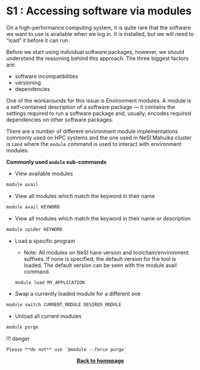 # S1 : Accessing software via modules


On a high-performance computing system, it is quite rare that the software we want to use is available when we log in. It is installed, but we will need to “load” it before it can run.

Before we start using individual software packages, however, we should understand the reasoning behind this approach. The three biggest factors are:

* software incompatibilities
* versioning
* dependencies

One of the workarounds for this issue is Environment modules. A module is a self-contained description of a software package — it contains the settings required to run a software package and, usually, encodes required dependencies on other software packages.

There are a number of different environment module implementations commonly used on HPC systems and the one used in NeSI Mahuika cluster is `Lmod` where the `module` command is used to interact with environment modules.

**Commonly used `module` sub-commands**

* View available modules
```bash
module avail
```

* View all modules which match the keyword in their name
```bash
module avail KEYWORD
```

* View all modules which match the keyword in their name or description
```bash
module spider KEYWORD
```
* Load a specific program

    - Note: All modules on NeSI have version and toolchain/environment suffixes. If none is specified, the default version for the tool is loaded. The default version can be seen with the module avail command.
    ```bash
    module load MY_APPLICATION
    ```
    
*  Swap a currently loaded module for a different one

```bash
module switch CURRENT_MODULE DESIRED_MODULE
```

* Unload all current modules

```bash
module purge
```
!!! danger 

    Please **do not** use `$module --force purge`



<p align="center"><b><a href="https://genomicsaotearoa.github.io/Workshop-Bash_Scripting_And_HPC_Job_Scheduler/">Back to homepage</a></b></p>